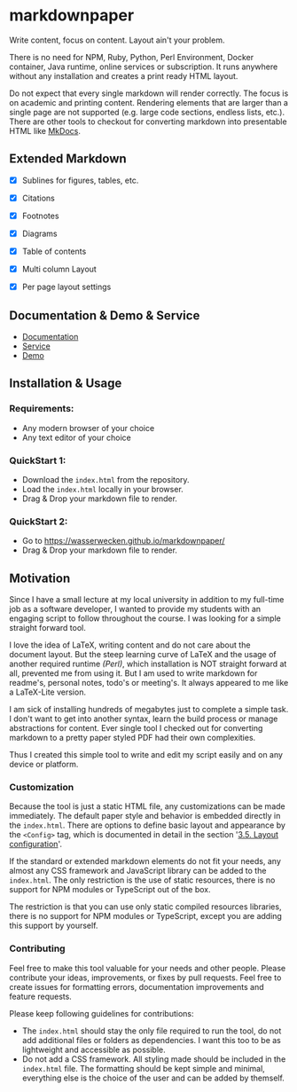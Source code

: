 # markdownpaper
Write content, focus on content. Layout ain't your problem.

There is no need for NPM, Ruby, Python, Perl Environment, Docker container, Java runtime, online services or subscription. It runs anywhere without any installation and creates a print ready HTML layout.

Do not expect that every single markdown will render correctly. The focus is on academic and printing content. Rendering elements that are larger than a single page are not supported (e.g. large code sections, endless lists, etc.). There are other tools to checkout for converting markdown into presentable HTML like [MkDocs](https://www.mkdocs.org/).


## Extended Markdown
- [x] Sublines for figures, tables, etc.
- [x] Citations
- [x] Footnotes
- [x] Diagrams
- [x] Table of contents
- [x] Multi column Layout
- [x] Per page layout settings



## Documentation & Demo & Service
- [Documentation](https://feralex.github.io/markdownpaper/)
- [Service](https://wasserwecken.github.io/markdownpaper/)
- [Demo](https://feralex.github.io/markdownpaper/)



## Installation & Usage
### Requirements:
- Any modern browser of your choice
- Any text editor of your choice

### QuickStart 1:
- Download the `index.html` from the repository.
- Load the `index.html` locally in your browser.
- Drag & Drop your markdown file to render.

### QuickStart 2:
- Go to <https://wasserwecken.github.io/markdownpaper/>
- Drag & Drop your markdown file to render.



## Motivation
Since I have a small lecture at my local university in addition to my full-time job as a software developer, I wanted to provide my students with an engaging script to follow throughout the course. I was looking for a simple straight forward tool.

I love the idea of LaTeX, writing content and do not care about the document layout. But the steep learning curve of LaTeX and the usage of another required runtime *(Perl)*, which installation is NOT straight forward at all, prevented me from using it. But I am used to write markdown for readme's, personal notes, todo's or meeting's. It always appeared to me like a LaTeX-Lite version.

I am sick of installing hundreds of megabytes just to complete a simple task. I don't want to get into another syntax, learn the build process or manage abstractions for content. Ever single tool I checked out for converting markdown to a pretty paper styled PDF had their own complexities.

Thus I created this simple tool to write and edit my script easily and on any device or platform.



### Customization
Because the tool is just a static HTML file, any customizations can be made immediately. The default paper style and behavior is embedded directly in the `index.html`. There are options to define basic layout and appearance by the `<Config>` tag, which is documented in detail in the section '<a href="#h3-5">3.5. Layout configuration</a>'.

If the standard or extended markdown elements do not fit your needs, any almost any CSS framework and JavaScript library can be added to the `index.html`. The only restriction is the use of static resources, there is no support for NPM modules or TypeScript out of the box.

The restriction is that you can use only static compiled resources libraries, there is no support for NPM modules or TypeScript, except you are adding this support by yourself.



### Contributing
Feel free to make this tool valuable for your needs and other people. Please contribute your ideas, improvements, or fixes by pull requests. Feel free to create issues for formatting errors, documentation improvements and feature requests.

Please keep following guidelines for contributions:
- The `index.html` should stay the only file required to run the tool, do not add additional files or folders as dependencies. I want this too to be as lightweight and accessible as possible.
- Do not add a CSS framework. All styling made should be included in the `index.html` file. The formatting should be kept simple and minimal, everything else is the choice of the user and can be added by themself.

